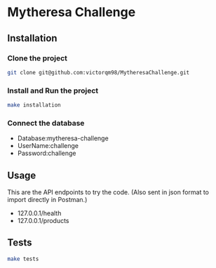 # Mytheresa Challenge

## Installation

### Clone the project

```bash
git clone git@github.com:victorqm98/MytheresaChallenge.git
```

### Install and Run the project

```bash
make installation
```

### Connect the database

- Database:mytheresa-challenge
- UserName:challenge
- Password:challenge

## Usage

This are the API endpoints to try the code. (Also sent in json format to import directly in Postman.)

- 127.0.0.1/health
- 127.0.0.1/products

## Tests

```bash
make tests
```
